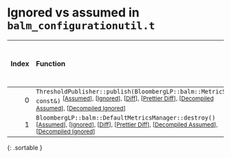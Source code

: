 # Ignored vs assumed in `balm_configurationutil.t`

<script src="../sorttable.js"></script>

|   Index | Function                                                                                                                                                                                                                                                                                 |   Difference in number of lines |   Function size difference in bytes |   Number of lines in assumed build |   Number of bytes in assumed build |   Number of lines in ignored build |   Number of bytes in ignored build |
|--------:|:-----------------------------------------------------------------------------------------------------------------------------------------------------------------------------------------------------------------------------------------------------------------------------------------|--------------------------------:|------------------------------------:|-----------------------------------:|-----------------------------------:|-----------------------------------:|-----------------------------------:|
|       0 | `ThresholdPublisher::publish(BloombergLP::balm::MetricSample const&)` <sup>\[[Assumed](0-assume)\], \[[Ignored](0-none)\], \[[Diff](0.diff.html)\], \[[Prettier Diff](0-diff.html)\], \[[Decompiled Assumed](0-assume-decompiled.txt)\], \[[Decompiled Ignored](0-none-decompiled.txt)\] |                              -1 |                                   0 |                                111 |                                416 |                                112 |                                416 |
|       1 | `BloombergLP::balm::DefaultMetricsManager::destroy()` <sup>\[[Assumed](1-assume)\], \[[Ignored](1-none)\], \[[Diff](1.diff.html)\], \[[Prettier Diff](1-diff.html)\], \[[Decompiled Assumed](1-assume-decompiled.txt)\], \[[Decompiled Ignored](1-none-decompiled.txt)\]                 |                              -7 |                                 -16 |                                 18 |                                 80 |                                 25 |                                 96 |
{: .sortable }
